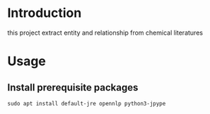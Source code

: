 # Introduction

this project extract entity and relationship from chemical literatures

# Usage

## Install prerequisite packages

```shell
sudo apt install default-jre opennlp python3-jpype
```
